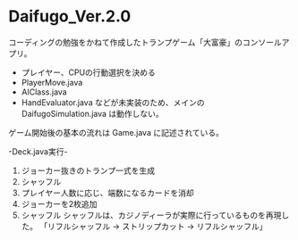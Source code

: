 # Daifugo_Ver.2.0
コーディングの勉強をかねて作成したトランプゲーム「大富豪」のコンソールアプリ。

- プレイヤー、CPUの行動選択を決める
 - PlayerMove.java
 - AIClass.java
 - HandEvaluator.java
 などが未実装のため、メインの DaifugoSimulation.java は動作しない。

ゲーム開始後の基本の流れは Game.java に記述されている。

-Deck.java実行-
1. ジョーカー抜きのトランプ一式を生成
2. シャッフル
3. プレイヤー人数に応じ、端数になるカードを消却
4. ジョーカーを2枚追加
5. シャッフル
シャッフルは、カジノディーラが実際に行っているものを再現した。
「リフルシャッフル → ストリップカット → リフルシャッフル」
